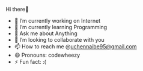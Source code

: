 Hi there👋 



- 🔭 I’m currently working on Internet
- 🌱 I’m currently learning Programming 
- 💬 Ask me about Anything
- 👯 I’m looking to collaborate with you
- 📫 How to reach me @uchennaibe95@gmail.com
- 😄 Pronouns: codewheezy
- ⚡ Fun fact: :(

